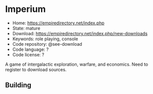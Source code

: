 # Imperium

- Home: https://empiredirectory.net/index.php
- State: mature
- Download: https://empiredirectory.net/index.php/new-downloads
- Keywords: role playing, console
- Code repository: @see-download
- Code language: ?
- Code license: ?

A game of intergalactic exploration, warfare, and economics.
Need to register to download sources.

## Building
